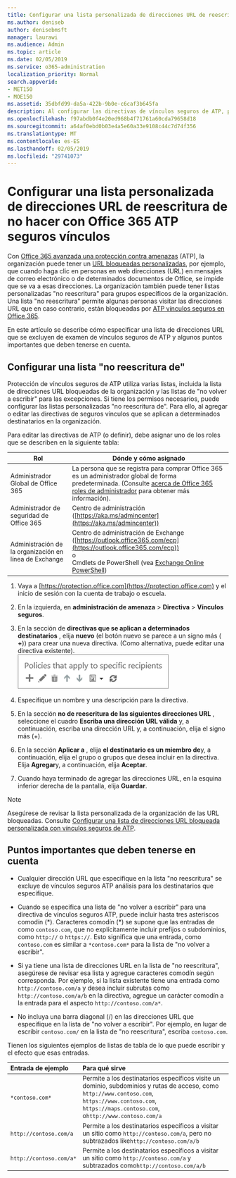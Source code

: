 ```yaml
---
title: Configurar una lista personalizada de direcciones URL de reescritura de no hacer con Office 365 ATP seguros vínculos
ms.author: deniseb
author: denisebmsft
manager: laurawi
ms.audience: Admin
ms.topic: article
ms.date: 02/05/2019
ms.service: o365-administration
localization_priority: Normal
search.appverid:
- MET150
- MOE150
ms.assetid: 35dbfd99-da5a-422b-9b0e-c6caf3b645fa
description: Al configurar las directivas de vínculos seguros de ATP, puede incluir una reescritura de no hacer ' lista de direcciones URL para habilitar algunas personas de la organización visitar sitios que se incluyen en la lista.
ms.openlocfilehash: f97abdb0f4e20ed968b4f71761a60cda79658d18
ms.sourcegitcommit: a64af0ebd0b03e4a5e60a33e9108c44c7d74f356
ms.translationtype: MT
ms.contentlocale: es-ES
ms.lasthandoff: 02/05/2019
ms.locfileid: "29741073"
---
```

# <a name="set-up-a-custom-do-not-rewrite-urls-list-using-office-365-atp-safe-links"></a>Configurar una lista personalizada de direcciones URL de reescritura de no hacer con Office 365 ATP seguros vínculos

Con [Office 365 avanzada una protección contra amenazas](office-365-atp.md) (ATP), la organización puede tener un [URL bloqueadas personalizadas](set-up-a-custom-blocked-urls-list-wtih-atp.md), por ejemplo, que cuando haga clic en personas en web direcciones (URL) en mensajes de correo electrónico o de determinados documentos de Office, se impide que se va a esas direcciones. La organización también puede tener listas personalizadas "no reescritura" para grupos específicos de la organización. Una lista "no reescritura" permite algunas personas visitar las direcciones URL que en caso contrario, están bloqueadas por [ATP vínculos seguros en Office 365](atp-safe-links.md). 
  
En este artículo se describe cómo especificar una lista de direcciones URL que se excluyen de examen de vínculos seguros de ATP y algunos puntos importantes que deben tenerse en cuenta.

## <a name="set-up-a-do-not-rewrite-list"></a>Configurar una lista "no reescritura de"

Protección de vínculos seguros de ATP utiliza varias listas, incluida la lista de direcciones URL bloqueadas de la organización y las listas de "no volver a escribir" para las excepciones. Si tiene los permisos necesarios, puede configurar las listas personalizadas "no reescritura de". Para ello, al agregar o editar las directivas de seguros vínculos que se aplican a determinados destinatarios en la organización. 

Para editar las directivas de ATP (o definir), debe asignar uno de los roles que se describen en la siguiente tabla:

|Rol  |Dónde y cómo asignado  |
|---------|---------|
|Administrador Global de Office 365 |La persona que se registra para comprar Office 365 es un administrador global de forma predeterminada. (Consulte [acerca de Office 365 roles de administrador](https://docs.microsoft.com/office365/admin/add-users/about-admin-roles) para obtener más información).         |
|Administrador de seguridad de Office 365 |Centro de administración ([https://aka.ms/admincenter](https://aka.ms/admincenter))|
|Administración de la organización en línea de Exchange |Centro de administración de Exchange ([https://outlook.office365.com/ecp](https://outlook.office365.com/ecp)) <br>o <br>  Cmdlets de PowerShell (vea [Exchange Online PowerShell](https://docs.microsoft.com/powershell/exchange/exchange-online/exchange-online-powershell?view=exchange-ps)) |
  
1. Vaya a [https://protection.office.com](https://protection.office.com) y el inicio de sesión con la cuenta de trabajo o escuela. 
    
2. En la izquierda, en **administración de amenaza** \> **Directiva** \> **Vínculos seguros**.
    
3. En la sección de **directivas que se aplican a determinados destinatarios** , elija **nuevo** (el botón nuevo se parece a un signo más ( **+**)) para crear una nueva directiva. (Como alternativa, puede editar una directiva existente).<br/>![Elija nuevo para agregar una directiva de vínculos seguros para los destinatarios de correo electrónico específica](media/01073f42-3cec-4ddb-8c10-4d33ec434676.png)
  
4. Especifique un nombre y una descripción para la directiva.
    
5. En la sección **no de reescritura de las siguientes direcciones URL** , seleccione el cuadro **Escriba una dirección URL válida** y, a continuación, escriba una dirección URL y, a continuación, elija el signo más (+). 
    
6. En la sección **Aplicar a** , elija **el destinatario es un miembro de**y, a continuación, elija el grupo o grupos que desea incluir en la directiva. Elija **Agregar**y, a continuación, elija **Aceptar**.
    
7. Cuando haya terminado de agregar las direcciones URL, en la esquina inferior derecha de la pantalla, elija **Guardar**.
    
> [!NOTE]
> Asegúrese de revisar la lista personalizada de la organización de las URL bloqueadas. Consulte [Configurar una lista de direcciones URL bloqueada personalizada con vínculos seguros de ATP](set-up-a-custom-blocked-urls-list-wtih-atp.md). 
  
## <a name="important-points-to-keep-in-mind"></a>Puntos importantes que deben tenerse en cuenta

- Cualquier dirección URL que especifique en la lista "no reescritura" se excluye de vínculos seguros ATP análisis para los destinatarios que especifique.
 
- Cuando se especifica una lista de "no volver a escribir" para una directiva de vínculos seguros ATP, puede incluir hasta tres asteriscos comodín (\*). Caracteres comodín (\*) se supone que las entradas de como `contoso.com`, que no explícitamente incluir prefijos o subdominios, como `http://` o `https://`. Esto significa que una entrada, como `contoso.com` es similar a `*contoso.com*` para la lista de "no volver a escribir".

- Si ya tiene una lista de direcciones URL en la lista de "no reescritura", asegúrese de revisar esa lista y agregue caracteres comodín según corresponda. Por ejemplo, si la lista existente tiene una entrada como `http://contoso.com/a` y desea incluir subrutas como `http://contoso.com/a/b` en la directiva, agregue un carácter comodín a la entrada para el aspecto `http://contoso.com/a*`.
    
- No incluya una barra diagonal (/) en las direcciones URL que especifique en la lista de "no volver a escribir". Por ejemplo, en lugar de escribir `contoso.com/` en la lista de "no reescritura", escriba `contoso.com`.
    
Tienen los siguientes ejemplos de listas de tabla de lo que puede escribir y el efecto que esas entradas.
    
|**Entrada de ejemplo**|**Para qué sirve**|
|:-----|:-----|
|`*contoso.com*`  <br/> |Permite a los destinatarios específicos visite un dominio, subdominios y rutas de acceso, como `http://www.contoso.com`, `https://www.contoso.com`, `https://maps.contoso.com`, o`http://www.contoso.com/a`  <br/> |
|`http://contoso.com/a`  <br/> |Permite a los destinatarios específicos a visitar un sitio como `http://contoso.com/a`, pero no subtrazados like`http://contoso.com/a/b`  <br/> |
|`http://contoso.com/a*`  <br/> |Permite a los destinatarios específicos a visitar un sitio como `http://contoso.com/a` y subtrazados como`http://contoso.com/a/b`  <br/> |
   
 